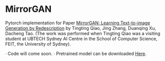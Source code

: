 # MirrorGAN

Pytorch implementation for Paper [MirrorGAN: Learning Text-to-image Generation by Redescription](https://arxiv.org/abs/1903.05854) by Tingting Qiao, Jing Zhang, Duanqing Xu, Dacheng Tao. (The work was performed when Tingting Qiao was a visiting student at UBTECH Sydney AI Centre in the School of Computer Science, FEIT, the University of Sydney).

∙ Code will come soon.
∙ Pretrained model can be downloaded [Here](https://drive.google.com/open?id=1jOXlYq77YqPtPPIrnP-Pt-WNia1G9f6H).
